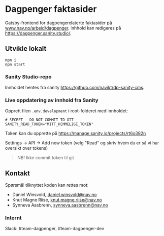 # Dagpenger faktasider

Gatsby-frontend for dagpengerelaterte faktasider på www.nav.no/arbeid/dagpenger. Inhhold kan redigeres på https://dagpenger.sanity.studio/.

## Utvikle lokalt

```
npm i
npm start
```

### Sanity Studio-repo

Innholdet hentes fra sanity https://github.com/navikt/dp-sanity-cms.

### Live oppdatering av innhold fra Sanity

Opprett filen `.env.development` i root-folderet med innholdet:

```
# SECRET - DO NOT COMMIT TO GIT
SANITY_READ_TOKEN="MITT_HEMMELIGE_TOKEN"
```

Token kan du opprette på https://manage.sanity.io/projects/rt6o382n

Settings -> API -> Add new token (velg "Read" og skriv hvem du er så vi har oversikt over tokens)

> NB! Ikke commit token til git

## Kontakt

Spørsmål tilknyttet koden kan rettes mot:

- Daniel Winsvold, daniel.winsvold@nav.no
- Knut Magne Riise, knut.magne.riise@nav.no
- Synneva Aasbrenn, synneva.aasbrenn@nav.no

### Internt

Slack: #team-dagpenger, #team-dagpenger-dev

